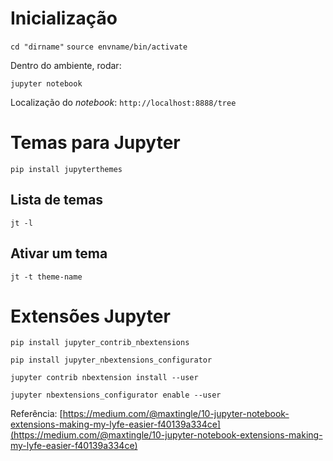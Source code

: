 # Inicialização

`cd "dirname"`
`source envname/bin/activate`

Dentro do ambiente, rodar:

`jupyter notebook`

Localização do *notebook*: `http://localhost:8888/tree`

# Temas para Jupyter
 
`pip install jupyterthemes`

## Lista de temas

`jt -l`

## Ativar um tema

`jt -t theme-name`

# Extensões Jupyter

`pip install jupyter_contrib_nbextensions`

`pip install jupyter_nbextensions_configurator`

`jupyter contrib nbextension install --user`

`jupyter nbextensions_configurator enable --user`

Referência: [https://medium.com/@maxtingle/10-jupyter-notebook-extensions-making-my-lyfe-easier-f40139a334ce](https://medium.com/@maxtingle/10-jupyter-notebook-extensions-making-my-lyfe-easier-f40139a334ce)
